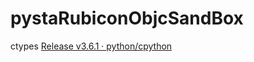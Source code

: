 # pystaRubiconObjcSandBox

ctypes [Release v3.6.1 · python/cpython](https://github.com/python/cpython/releases/tag/v3.6.1)